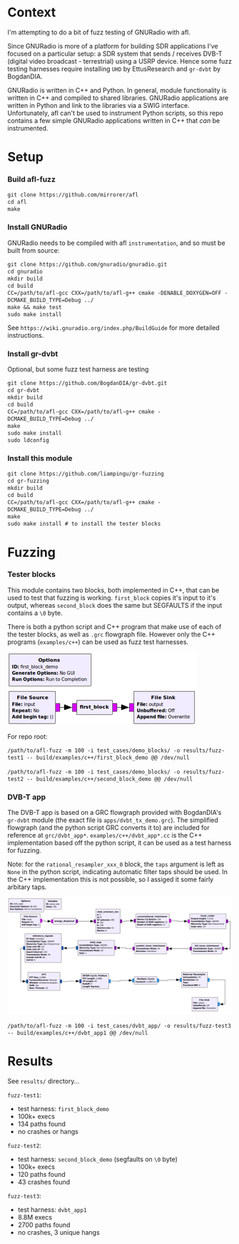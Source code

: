 # Context

I'm attempting to do a bit of fuzz testing of GNURadio with afl.

Since GNURadio is more of a platform for building SDR applications I've focused on a particular setup: a SDR system that sends / receives DVB-T (digital video broadcast - terrestrial) using a USRP device. Hence some fuzz testing harnesses require installing `UHD` by EttusResearch and `gr-dvbt` by BogdanDIA. 

GNURadio is written in C++ and Python. In general, module functionality is written in C++ and compiled to shared libraries. GNURadio applications are written in Python and link to the libraries via a SWIG interface. Unfortunately, afl can't be used to instrument Python scripts, so this repo contains a few simple GNURadio applications written in C++ that *can* be instrumented.

# Setup

### Build afl-fuzz

```
git clone https://github.com/mirrorer/afl
cd afl
make
```

### Install GNURadio

GNURadio needs to be compiled with afl `instrumentation`, and so must be built from source:

```
git clone https://github.com/gnuradio/gnuradio.git
cd gnuradio
mkdir build
cd build
CC=/path/to/afl-gcc CXX=/path/to/afl-g++ cmake -DENABLE_DOXYGEN=OFF -DCMAKE_BUILD_TYPE=Debug ../
make && make test
sudo make install
```

See `https://wiki.gnuradio.org/index.php/BuildGuide` for more detailed instructions.

### Install gr-dvbt

Optional, but some fuzz test harness are testing 

```
git clone https://github.com/BogdanDIA/gr-dvbt.git
cd gr-dvbt
mkdir build
cd build
CC=/path/to/afl-gcc CXX=/path/to/afl-g++ cmake -DCMAKE_BUILD_TYPE=Debug ../
make
sudo make install
sudo ldconfig
```

### Install this module

```
git clone https://github.com/liampingu/gr-fuzzing
cd gr-fuzzing
mkdir build
cd build
CC=/path/to/afl-gcc CXX=/path/to/afl-g++ cmake -DCMAKE_BUILD_TYPE=Debug ../
make
sudo make install # to install the tester blocks
```

# Fuzzing

### Tester blocks

This module contains two blocks, both implemented in C++, that can be used to test that fuzzing is working. `first_block` copies it's input to it's output, whereas `second_block` does the same but SEGFAULTS if the input contains a `\0` byte. 

There is both a python script and C++ program that make use of each of the tester blocks, as well as `.grc` flowgraph file. However only the C++ programs (`examples/c++`) can be used as fuzz test harnesses.

![alt text](pics/first_block_demo_flowgraph.png "GRC flowgraph for the first tester block")

For repo root: 
```
/path/to/afl-fuzz -m 100 -i test_cases/demo_blocks/ -o results/fuzz-test1 -- build/examples/c++/first_block_demo @@ /dev/null

/path/to/afl-fuzz -m 100 -i test_cases/demo_blocks/ -o results/fuzz-test2 -- build/examples/c++/second_block_demo @@ /dev/null
```

### DVB-T app

The DVB-T app is based on a GRC flowgraph provided with BogdanDIA's `gr-dvbt` module (the exact file is `apps/dvbt_tx_demo.grc`). The simplified flowgraph (and the python script GRC converts it to) are included for reference at `grc/dvbt_app*`. `examples/c++/dvbt_app*.cc` is the C++ implementation based off the python script, it can be used as a test harness for fuzzing. 

Note: for the `rational_resampler_xxx_0` block, the `taps` argument is left as `None` in the python script, indicating automatic filter taps should be used. In the C++ implementation this is not possible, so I assiged it some fairly arbitary taps.

![alt text](pics/dvbt_app_flowgraph.png "GRC flowgraph for DVB-T application")

```
/path/to/afl-fuzz -m 100 -i test_cases/dvbt_app/ -o results/fuzz-test3 -- build/examples/c++/dvbt_app1 @@ /dev/null
```

# Results

See `results/` directory...

`fuzz-test1`: 
- test harness: `first_block_demo`
- 100k+ execs
- 134 paths found
- no crashes or hangs

`fuzz-test2`:
- test harness: `second_block_demo` (segfaults on `\0` byte)
- 100k+ execs
- 120 paths found
- 43 crashes found

`fuzz-test3`:
- test harness: `dvbt_app1`
- 8.8M execs
- 2700 paths found
- no crashes, 3 unique hangs
